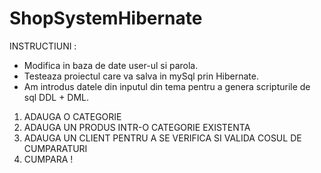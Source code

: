 # ShopSystemHibernate

INSTRUCTIUNI : 
- Modifica in baza de date user-ul si parola.
- Testeaza proiectul care va salva in mySql prin Hibernate.
- Am introdus datele din inputul din tema pentru a genera scripturile de sql DDL + DML.
1. ADAUGA O CATEGORIE
2. ADAUGA UN PRODUS INTR-O CATEGORIE EXISTENTA
3. ADAUGA UN CLIENT PENTRU A SE VERIFICA SI VALIDA COSUL DE CUMPARATURI
4. CUMPARA !

